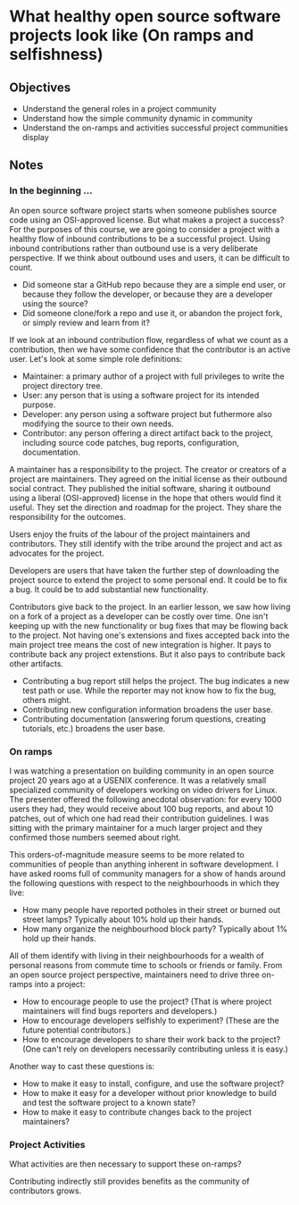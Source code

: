 # What healthy open source software projects look like (On ramps and selfishness)

## Objectives
* Understand the general roles in a project community
* Understand how the simple community dynamic in community
* Understand the on-ramps and activities successful project communities display

## Notes
### In the beginning ... 
An open source software project starts when someone publishes source code using an OSI-approved license. 
But what makes a project a success? 
For the purposes of this course, we are going to consider a project with a healthy flow of inbound contributions to be a successful project. 
Using inbound contributions rather than outbound use is a very deliberate perspective. 
If we think about outbound uses and users, it can be difficult to count. 
* Did someone star a GitHub repo because they are a simple end user, or because they follow the developer, or because they are a developer using the source? 
* Did someone clone/fork a repo and use it, or abandon the project fork, or simply review and learn from it? 

If we look at an inbound contribution flow, regardless of what we count as a contribution, then we have some confidence that the contributor is an active user. 
Let's look at some simple role definitions:
* Maintainer: a primary author of a project with full privileges to write the project directory tree. 
* User: any person that is using a software project for its intended purpose.
* Developer: any person using a software project but futhermore also modifying the source to their own needs. 
* Contributor: any person offering a direct artifact back to the project, including source code patches, bug reports, configuration, documentation. 

A maintainer has a responsibility to the project. The creator or creators of a project are maintainers. 
They agreed on the initial license as their outbound social contract. 
They published the initial software, sharing it outbound using a liberal (OSI-approved) license in the hope that others would find it useful.
They set the direction and roadmap for the project. 
They share the responsibility for the outcomes. 

Users enjoy the fruits of the labour of the project maintainers and contributors. 
They still identify with the tribe around the project and act as advocates for the project. 

Developers are users that have taken the further step of downloading the project source to extend the project to some personal end. 
It could be to fix a bug. It could be to add substantial new functionality. 

Contributors give back to the project. In an earlier lesson, we saw how living on a fork of a project as a developer can be costly over time.
One isn't keeping up with the new functionality or bug fixes that may be flowing back to the project. 
Not having one's extensions and fixes accepted back into the main project tree means the cost of new integration is higher. 
It pays to contribute back any project extenstions. 
But it also pays to contribute back other artifacts. 
* Contributing a bug report still helps the project. The bug indicates a new test path or use. While the reporter may not know how to fix the bug, others might. 
* Contributing new configuration information broadens the user base.
* Contributing documentation (answering forum questions, creating tutorials, etc.) broadens the user base. 

### On ramps 
I was watching a presentation on building community in an open source project 20 years ago at a USENIX conference. 
It was a relatively small specialized community of developers working on video drivers for Linux. 
The presenter offered the following anecdotal observation: for every 1000 users they had, they would receive about 100 bug reports, and about 10 patches, 
out of which one had read their contribution guidelines. 
I was sitting with the primary maintainer for a much larger project and they confirmed those numbers seemed about right. 

This orders-of-magnitude measure seems to be more related to communities of people than anything inherent in software development. 
I have asked rooms full of community managers for a show of hands around the following questions with respect to the neighbourhoods in which they live:
* How many people have reported potholes in their street or burned out street lamps? Typically about 10% hold up their hands. 
* How many organize the neighbourhood block party? Typically about 1% hold up their hands. 

All of them identify with living in their neighbourhoods for a wealth of personal reasons from commute time to schools or friends or family. 
From an open source project perspective, maintainers need to drive three on-ramps into a project: 
* How to encourage people to use the project? (That is where project maintainers will find bugs reporters and developers.)
* How to encourage developers selfishly to experiment? (These are the future potential contributors.)
* How to encourage developers to share their work back to the project? (One can't rely on developers necessarily contributing unless it is easy.)

Another way to cast these questions is: 
* How to make it easy to install, configure, and use the software project? 
* How to make it easy for a developer without prior knowledge to build and test the software project to a known state? 
* How to make it easy to contribute changes back to the project maintainers? 

### Project Activities
What activities are then necessary to support these on-ramps? 


Contributing indirectly still provides benefits as the community of contributors grows. 


